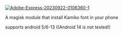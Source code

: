<a href="https://ibb.co/ZYcW9Sm"><img src="https://i.ibb.co/ZYcW9Sm/Adobe-Express-20230922-0106360-1.png" alt="Adobe-Express-20230922-0106360-1" border="0"></a>

A magisk module that install Kamiko font in your phone

supports android 5/6-13 ((Android 14 is not tested!)
